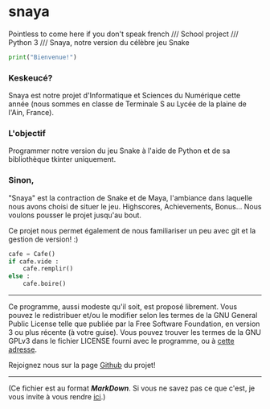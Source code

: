 snaya
==
Pointless to come here if you don't speak french /// School project /// Python 3 /// Snaya, notre version du célèbre jeu Snake

```python
print("Bienvenue!")
```

### Keskeucé?

Snaya est notre projet d'Informatique et Sciences du Numérique cette année (nous sommes en classe de Terminale S au Lycée de la plaine de l'Ain, France).

### L'objectif

Programmer notre version du jeu Snake à l'aide de Python et de sa bibliothèque tkinter uniquement.

### Sinon,

"Snaya" est la contraction de Snake et de Maya, l'ambiance dans laquelle nous avons choisi de situer le jeu.
Highscores, Achievements, Bonus... Nous voulons pousser le projet jusqu'au bout.

Ce projet nous permet également de nous familiariser un peu avec git et la gestion de version! :)

```python
cafe = Cafe()
if cafe.vide :
	cafe.remplir()
else :
	cafe.boire()
```

___

Ce programme, aussi modeste qu'il soit, est proposé librement. Vous pouvez le redistribuer et/ou le modifier selon les termes de la GNU General Public License telle que publiée par la Free Software Foundation, en version 3 ou plus récente (à votre guise).
Vous pouvez trouver les termes de la GNU GPLv3 dans le fichier LICENSE fourni avec le programme, ou à [cette adresse](http://www.gnu.org/licenses/gpl.html).

Rejoignez nous sur la page [Github](https://github.com/Rbird0/snaya/) du projet!

___

(Ce fichier est au format __*MarkDown*__. Si vous ne savez pas ce que c'est, je vous invite à vous rendre [ici](https://daringfireball.net/projects/markdown/).)